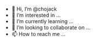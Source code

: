 - 👋 Hi, I’m @chojack
- 👀 I’m interested in ...
- 🌱 I’m currently learning ...
- 💞️ I’m looking to collaborate on ...
- 📫 How to reach me ...

<!---
안녕하세요?
chojack/chojack is a ✨ special ✨ repository because its `README.md` (this file) appears on your GitHub profile.
You can click the Preview link to take a look at your changes.
--->
